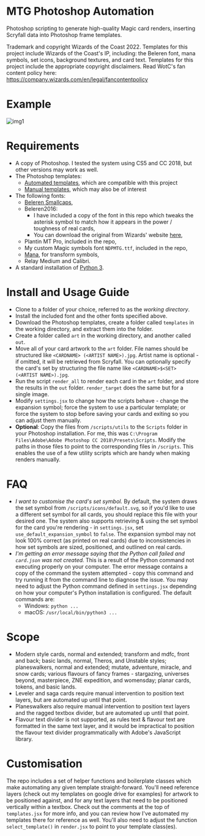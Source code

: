 # MTG Photoshop Automation
Photoshop scripting to generate high-quality Magic card renders, inserting Scryfall data into Photoshop frame templates.

Trademark and copyright Wizards of the Coast 2022. Templates for this project include Wizards of the Coast's IP, including: the Beleren font, mana symbols, set icons, background textures, and card text. Templates for this project include the appropriate copyright disclaimers. Read WotC's fan content policy here: https://company.wizards.com/en/legal/fancontentpolicy
# Example
![img1](https://i.imgur.com/4TTvpND.png)

# Requirements
  * A copy of Photoshop. I tested the system using CS5 and CC 2018, but other versions may work as well.
  * The Photoshop templates:
    * [Automated templates](https://drive.google.com/drive/folders/1_8szsVZ6-0Uoxr0XzLcYM6Zjcx89wqYR?usp=sharing), which are compatible with this project
    * [Manual templates](https://drive.google.com/drive/folders/1wAH-JKPHa5cPcMcEiyE9q46WH6PEaXnj?usp=sharing), which may also be of interest
  * The following fonts:
    * [Beleren Smallcaps](https://github.com/magarena/magarena/tree/master/resources/cardbuilder/fonts),
    * Beleren2016:
      * I have included a copy of the font in this repo which tweaks the asterisk symbol to match how it appears in the power / toughness of real cards,
      * You can download the original from Wizards' website [here](https://magic.wizards.com/sites/all/themes/wiz_mtg/fonts/Beleren/Beleren2016-Bold.ttf),
    * Plantin MT Pro, included in the repo,
    * My custom Magic symbols font `NDPMTG.ttf`, included in the repo,
    * [Mana](https://mana.andrewgioia.com/), for transform symbols,
    * Relay Medium and Calibri.
  * A standard installation of [Python 3](https://www.python.org/downloads/).

# Install and Usage Guide
* Clone to a folder of your choice, referred to as the *working directory*.
* Install the included font and the other fonts specified above.
* Download the Photoshop templates, create a folder called `templates` in the working directory, and extract them into the folder.
* Create a folder called `art` in the working directory, and another called `out`.
* Move all of your card artwork to the `art` folder. File names should be structured like `<CARDNAME> (<ARTIST NAME>).jpg`. Artist name is optional - if omitted, it will be retrieved from Scryfall. You can optionally specify the card's set by structuring the file name like `<CARDNAME>$<SET> (<ARTIST NAME>).jpg`.
* Run the script `render_all` to render each card in the `art` folder, and store the results in the `out` folder. `render_target` does the same but for a single image.
* Modify `settings.jsx` to change how the scripts behave - change the expansion symbol; force the system to use a particular template; or force the system to stop before saving your cards and exiting so you can adjust them manually.
* **Optional**: Copy the files from `/scripts/utils` to the `Scripts` folder in your Photoshop installation. For me, this was `C:\Program Files\Adobe\Adobe Photoshop CC 2018\Presets\Scripts`. Modify the paths in those files to point to the corresponding files in `/scripts`. This enables the use of a few utility scripts which are handy when making renders manually.

# FAQ
* *I want to customise the card's set symbol.* By default, the system draws the set symbol from `/scripts/icons/default.svg`, so if you'd like to use a different set symbol for all cards, you should replace this file with your desired one. The system also supports retrieving & using the set symbol for the card you're rendering - in `settings.jsx`, set `use_default_expansion_symbol` to `false`. The expansion symbol may not look 100% correct (as printed on real cards) due to inconsistencies in how set symbols are sized, positioned, and outlined on real cards.
* *I'm getting an error message saying that the Python call failed and `card.json` was not created.* This is a result of the Python command not executing properly on your computer. The error message contains a copy of the command the system attempted - copy this command and try running it from the command line to diagnose the issue. You may need to adjust the Python command defined in `settings.jsx` depending on how your computer's Python installation is configured. The default commands are:
    * Windows: `python ...`
    * macOS: `/usr/local/bin/python3 ...`

# Scope
* Modern style cards, normal and extended; transform and mdfc, front and back; basic lands, normal, Theros, and Unstable styles; planeswalkers, normal and extended; mutate, adventure, miracle, and snow cards; various flavours of fancy frames - stargazing, universes beyond, masterpiece, ZNE expedition, and womensday; planar cards, tokens, and basic lands.
* Leveler and saga cards require manual intervention to position text layers, but are automated up until that point.
* Planeswalkers also require manual intervention to position text layers and the ragged textbox divider, but are automated up until that point.
* Flavour text divider is not supported, as rules text & flavour text are formatted in the same text layer, and it would be impractical to position the flavour text divider programmatically with Adobe's JavaScript library.

# Customisation
The repo includes a set of helper functions and boilerplate classes which make automating any given template straight-forward. You'll need reference layers (check out my templates on google drive for examples) for artwork to be positioned against, and for any text layers that need to be positioned vertically within a textbox. Check out the comments at the top of `templates.jsx` for more info, and you can review how I've automated my templates there for reference as well. You'll also need to adjust the function `select_template()` in `render.jsx` to point to your template class(es).
